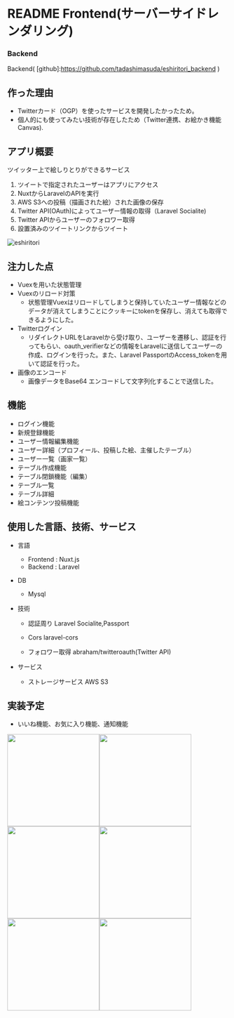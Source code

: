 # README Frontend(サーバーサイドレンダリング)

### Backend
Backend( [github]:https://github.com/tadashimasuda/eshiritori_backend )

## 作った理由
   - Twitterカード（OGP）を使ったサービスを開発したかったため。
   - 個人的にも使ってみたい技術が存在したため（Twitter連携、お絵かき機能Canvas).

## アプリ概要
   ツイッター上で絵しりとりができるサービス
1. ツイートで指定されたユーザーはアプリにアクセス
2. NuxtからLaravelのAPIを実行
3. AWS S3への投稿（描画された絵）された画像の保存
4. Twitter API(OAuth)によってユーザー情報の取得（Laravel Socialite)
5. Twitter APIからユーザーのフォロワー取得
6. 設置済みのツイートリンクからツイート

![eshiritori](https://user-images.githubusercontent.com/51233312/117447425-7b082600-af78-11eb-8969-79dfd9b8b9e5.png)



## 注力した点
- Vuexを用いた状態管理
- Vuexのリロード対策
    - 状態管理Vuexはリロードしてしまうと保持していたユーザー情報などのデータが消えてしまうことにクッキーにtokenを保存し、消えても取得できるようにした。
- Twitterログイン
    - リダイレクトURLをLaravelから受け取り、ユーザーを遷移し、認証を行ってもらい、oauth_verifierなどの情報をLaravelに送信してユーザーの作成、ログインを行った。また、Laravel PassportのAccess_tokenを用いて認証を行った。
- 画像のエンコード
    - 画像データをBase64 エンコードして文字列化することで送信した。

## 機能
- ログイン機能
- 新規登録機能
- ユーザー情報編集機能
- ユーザー詳細（プロフィール、投稿した絵、主催したテーブル）
- ユーザー一覧（画家一覧）
- テーブル作成機能
- テーブル閉鎖機能（編集）
- テーブル一覧
- テーブル詳細
- 絵コンテンツ投稿機能

## 使用した言語、技術、サービス
- 言語
    - Frontend : Nuxt.js
    - Backend : Laravel

- DB
    - Mysql

- 技術
    - 認証周り
        Laravel Socialite,Passport
    
    - Cors
        laravel-cors
    
    - フォロワー取得
        abraham/twitteroauth(Twitter API)

- サービス
    - ストレージサービス
        AWS S3
        
## 実装予定
- いいね機能、お気に入り機能、通知機能

<img src="https://user-images.githubusercontent.com/51233312/118384581-1c127300-b642-11eb-8e47-e5e6e9ed1c01.png" width="210px"><img src="https://user-images.githubusercontent.com/51233312/118384583-1e74cd00-b642-11eb-8533-16d39d716e6d.png" width="210px"><img src="https://user-images.githubusercontent.com/51233312/118384586-1f0d6380-b642-11eb-93d9-26a8803ef669.png" width="210px"><img src="https://user-images.githubusercontent.com/51233312/118384587-1f0d6380-b642-11eb-9f37-a097892fee4b.png" width="210px"><img src="https://user-images.githubusercontent.com/51233312/118384588-1fa5fa00-b642-11eb-8ce3-5c476c45e757.png" width="210px"><img src="https://user-images.githubusercontent.com/51233312/118384590-203e9080-b642-11eb-955d-7587fc5383c1.png" width="210px">
